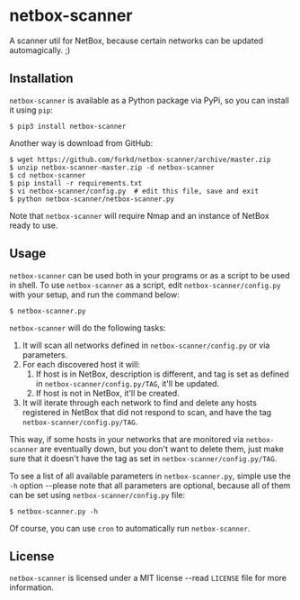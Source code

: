 # netbox-scanner
A scanner util for NetBox, because certain networks can be updated automagically.  ;)

## Installation
`netbox-scanner` is available as a Python package via PyPi, so you can install it using `pip`:

    $ pip3 install netbox-scanner

Another way is download from GitHub:

    $ wget https://github.com/forkd/netbox-scanner/archive/master.zip
    $ unzip netbox-scanner-master.zip -d netbox-scanner
    $ cd netbox-scanner
    $ pip install -r requirements.txt
    $ vi netbox-scanner/config.py  # edit this file, save and exit
    $ python netbox-scanner/netbox-scanner.py

Note that `netbox-scanner` will require Nmap and an instance of NetBox ready to use.

## Usage
`netbox-scanner` can be used both in your programs or as a script to be used in shell.  To use `netbox-scanner` as a script, edit `netbox-scanner/config.py` with your setup, and run the command below:

    $ netbox-scanner.py

`netbox-scanner` will do the following tasks:

1. It will scan all networks defined in `netbox-scanner/config.py` or via parameters.
2. For each discovered host it will:
    1. If host is in NetBox, description is different, and tag is set as defined in `netbox-scanner/config.py/TAG`, it'll be updated.
    2. If host is not in NetBox, it'll be created.
3. It will iterate through each network to find and delete any hosts registered in NetBox that did not respond to scan, and have the tag `netbox-scanner/config.py/TAG`.

This way, if some hosts in your networks that are monitored via `netbox-scanner` are eventually down, but you don't want to delete them, just make sure that it doesn't have the tag as set in `netbox-scanner/config.py/TAG`.

To see a list of all available parameters in `netbox-scanner.py`, simple use the `-h` option --please note that all parameters are optional, because all of them can be set using `netbox-scanner/config.py` file:

    $ netbox-scanner.py -h

Of course, you can use `cron` to automatically run `netbox-scanner`.

## License
`netbox-scanner` is licensed under a MIT license --read `LICENSE` file for more information.
